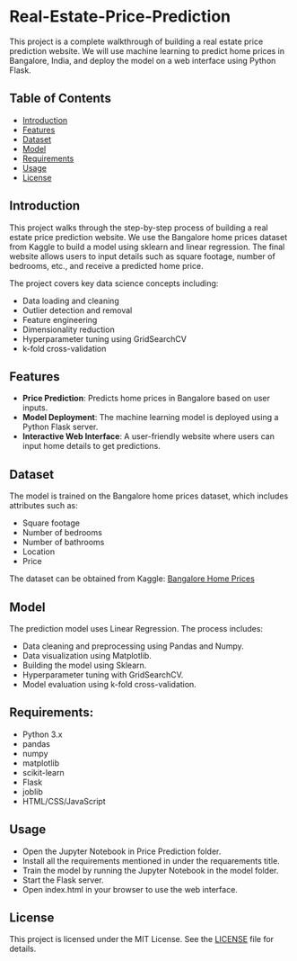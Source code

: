 # Real-Estate-Price-Prediction
This project is a complete walkthrough of building a real estate price prediction website. We will use machine learning to predict home prices in Bangalore, India, and deploy the model on a web interface using Python Flask.

## Table of Contents
- [Introduction](#introduction)
- [Features](#features)
- [Dataset](#dataset)
- [Model](#model)
- [Requirements](#requirements)
- [Usage](#usage)
- [License](#license)

## Introduction
This project walks through the step-by-step process of building a real estate price prediction website. We use the Bangalore home prices dataset from Kaggle to build a model using sklearn and linear regression. The final website allows users to input details such as square footage, number of bedrooms, etc., and receive a predicted home price.

The project covers key data science concepts including:

- Data loading and cleaning
- Outlier detection and removal
- Feature engineering
- Dimensionality reduction
- Hyperparameter tuning using GridSearchCV
- k-fold cross-validation

## Features
- **Price Prediction**: Predicts home prices in Bangalore based on user inputs.
- **Model Deployment**: The machine learning model is deployed using a Python Flask server.
- **Interactive Web Interface**: A user-friendly website where users can input home details to get predictions.

## Dataset
The model is trained on the Bangalore home prices dataset, which includes attributes such as:

- Square footage
- Number of bedrooms
- Number of bathrooms
- Location
- Price

The dataset can be obtained from Kaggle: [Bangalore Home Prices](https://www.kaggle.com/datasets/amitabhajoy/bengaluru-house-price-data/data)


## Model
The prediction model uses Linear Regression. The process includes:

- Data cleaning and preprocessing using Pandas and Numpy.
- Data visualization using Matplotlib.
- Building the model using Sklearn.
- Hyperparameter tuning with GridSearchCV.
- Model evaluation using k-fold cross-validation.

## Requirements:

- Python 3.x
- pandas
- numpy
- matplotlib
- scikit-learn
- Flask
- joblib
- HTML/CSS/JavaScript

## Usage
- Open the Jupyter Notebook in Price Prediction folder.
- Install all the requirements mentioned in under the requarements title.
- Train the model by running the Jupyter Notebook in the model folder.
- Start the Flask server.
- Open index.html in your browser to use the web interface.

## License
This project is licensed under the MIT License. See the [LICENSE](LICENSE) file for details.
